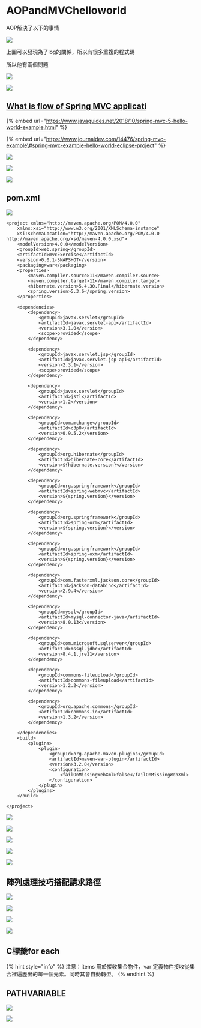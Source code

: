# AOPandMVChelloworld

AOP解決了以下的事情

![](.gitbook/assets/image%20%28130%29.png)

上圖可以發現為了log的關係，所以有很多重複的程式碼

所以他有兩個問題

![](.gitbook/assets/image%20%28129%29.png)

![](.gitbook/assets/image%20%28131%29.png)

## [What is flow of Spring MVC applicati](https://stackoverflow.com/questions/25616155/what-is-flow-of-spring-mvc-application)

{% embed url="https://www.javaguides.net/2018/10/spring-mvc-5-hello-world-example.html" %}

{% embed url="https://www.journaldev.com/14476/spring-mvc-example\#spring-mvc-example-hello-world-eclipse-project" %}



![](.gitbook/assets/image%20%28133%29.png)

![](.gitbook/assets/image%20%28132%29.png)

![](.gitbook/assets/image%20%28134%29.png)

## pom.xml

![](.gitbook/assets/image%20%28137%29.png)

```markup
<project xmlns="http://maven.apache.org/POM/4.0.0"
	xmlns:xsi="http://www.w3.org/2001/XMLSchema-instance"
	xsi:schemaLocation="http://maven.apache.org/POM/4.0.0 http://maven.apache.org/xsd/maven-4.0.0.xsd">
	<modelVersion>4.0.0</modelVersion>
	<groupId>web.spring</groupId>
	<artifactId>mvcExercise</artifactId>
	<version>0.0.1-SNAPSHOT</version>
	<packaging>war</packaging>
	<properties>
		<maven.compiler.source>11</maven.compiler.source>
		<maven.compiler.target>11</maven.compiler.target>
		<hibernate.version>5.4.30.Final</hibernate.version>
		<spring.version>5.3.6</spring.version>
	</properties>

	<dependencies>
		<dependency>
			<groupId>javax.servlet</groupId>
			<artifactId>javax.servlet-api</artifactId>
			<version>3.1.0</version>
			<scope>provided</scope>
		</dependency>

		<dependency>
			<groupId>javax.servlet.jsp</groupId>
			<artifactId>javax.servlet.jsp-api</artifactId>
			<version>2.3.1</version>
			<scope>provided</scope>
		</dependency>
		
		<dependency>
			<groupId>javax.servlet</groupId>
			<artifactId>jstl</artifactId>
			<version>1.2</version>
		</dependency>
		
		<dependency>
			<groupId>com.mchange</groupId>
			<artifactId>c3p0</artifactId>
			<version>0.9.5.2</version>
		</dependency>
		
		<dependency>
			<groupId>org.hibernate</groupId>
			<artifactId>hibernate-core</artifactId>
			<version>${hibernate.version}</version>
		</dependency>
		
		<dependency>
			<groupId>org.springframework</groupId>
			<artifactId>spring-webmvc</artifactId>
			<version>${spring.version}</version>
		</dependency>
		
		<dependency>
			<groupId>org.springframework</groupId>
			<artifactId>spring-orm</artifactId>
			<version>${spring.version}</version>
		</dependency>
		
		<dependency>
			<groupId>org.springframework</groupId>
			<artifactId>spring-oxm</artifactId>
			<version>${spring.version}</version>
		</dependency>
		
		<dependency>
			<groupId>com.fasterxml.jackson.core</groupId>
			<artifactId>jackson-databind</artifactId>
			<version>2.9.4</version>
		</dependency>

		<dependency>
			<groupId>mysql</groupId>
			<artifactId>mysql-connector-java</artifactId>
			<version>8.0.13</version>
		</dependency>

		<dependency>
			<groupId>com.microsoft.sqlserver</groupId>
			<artifactId>mssql-jdbc</artifactId>
			<version>8.4.1.jre11</version>
		</dependency>

		<dependency>
			<groupId>commons-fileupload</groupId>
			<artifactId>commons-fileupload</artifactId>
			<version>1.2.2</version>
		</dependency>

		<dependency>
			<groupId>org.apache.commons</groupId>
			<artifactId>commons-io</artifactId>
			<version>1.3.2</version>
		</dependency>

	</dependencies>
	<build>
		<plugins>
			<plugin>
				<groupId>org.apache.maven.plugins</groupId>
				<artifactId>maven-war-plugin</artifactId>
				<version>3.2.0</version>
				<configuration>
					<failOnMissingWebXml>false</failOnMissingWebXml>
				</configuration>
			</plugin>
		</plugins>
	</build>

</project>
```

![](.gitbook/assets/image%20%28135%29.png)

![](.gitbook/assets/image%20%28136%29.png)

![](.gitbook/assets/image%20%28139%29.png)

![](.gitbook/assets/image%20%28138%29.png)

![](.gitbook/assets/image%20%28143%29.png)

## 陣列處理技巧搭配請求路徑

![](.gitbook/assets/image%20%28142%29.png)

![](.gitbook/assets/image%20%28141%29.png)

![](.gitbook/assets/image%20%28140%29.png)

![](.gitbook/assets/image%20%28144%29.png)

## C標籤for each

{% hint style="info" %}
注意：items 用於接收集合物件，var 定義物件接收從集合裡遍歷出的每一個元素。同時其會自動轉型。
{% endhint %}

## PATHVARIABLE

![](.gitbook/assets/image%20%28146%29.png)

![](.gitbook/assets/image%20%28145%29.png)

